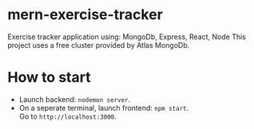 # mern-exercise-tracker
Exercise tracker application using: MongoDb, Express, React, Node
This project uses a free cluster provided by Atlas MongoDb. 

# How to start  
* Launch backend: `nodemon server`.   
* On a seperate terminal, launch frontend: `npm start`.  
Go to `http://localhost:3000`.
